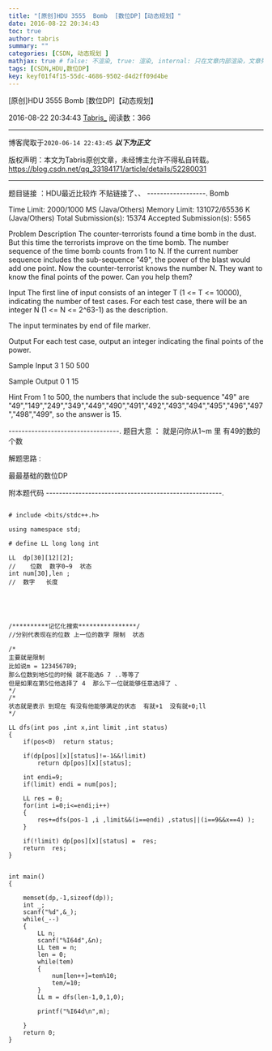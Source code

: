 ```yaml
---
title: "[原创]HDU 3555  Bomb  [数位DP]【动态规划】"
date: 2016-08-22 20:34:43
toc: true
author: tabris
summary: ""
categories: [CSDN, 动态规划 ]
mathjax: true # false: 不渲染, true: 渲染, internal: 只在文章内部渲染，文章列表中不渲染
tags: [CSDN,HDU,数位DP]
key: keyf01f4f15-55dc-4686-9502-d4d2ff09d4be
---
```


[原创]HDU 3555  Bomb  [数位DP]【动态规划】

2016-08-22 20:34:43  [Tabris_](https://me.csdn.net/qq_33184171) 阅读数：366

---

博客爬取于`2020-06-14 22:43:45`
***以下为正文***

版权声明：本文为Tabris原创文章，未经博主允许不得私自转载。
https://blog.csdn.net/qq_33184171/article/details/52280031

<!-- more -->

---

题目链接 ：HDU最近比较炸  不贴链接了、、
------------------.
Bomb

Time Limit: 2000/1000 MS (Java/Others)    Memory Limit: 131072/65536 K (Java/Others)
Total Submission(s): 15374    Accepted Submission(s): 5565


Problem Description
The counter-terrorists found a time bomb in the dust. But this time the terrorists improve on the time bomb. The number sequence of the time bomb counts from 1 to N. If the current number sequence includes the sub-sequence "49", the power of the blast would add one point.
Now the counter-terrorist knows the number N. They want to know the final points of the power. Can you help them?
 

Input
The first line of input consists of an integer T (1 <= T <= 10000), indicating the number of test cases. For each test case, there will be an integer N (1 <= N <= 2^63-1) as the description.

The input terminates by end of file marker.
 

Output
For each test case, output an integer indicating the final points of the power.
 

Sample Input
3
1
50
500
 

Sample Output
0
1
15

Hint
From 1 to 500, the numbers that include the sub-sequence "49" are "49","149","249","349","449","490","491","492","493","494","495","496","497","498","499",
so the answer is 15.

----------------------------------.
题目大意 ： 就是问你从1~m 里 有49的数的个数

解题思路 : 

最最基础的数位DP



附本题代码
------------------------------------------------------.
```

# include <bits/stdc++.h>

using namespace std;

# define LL long long int

LL  dp[30][12][2];
//    位数  数字0~9  状态 
int num[30],len ;
//  数字   长度 





/**********记忆化搜索****************/
//分别代表现在的位数 上一位的数字 限制  状态

/*
主要就是限制 
比如说m = 123456789; 
那么位数到地5位的时候 就不能选6 7 ..等等了
但是如果在第5位他选择了 4  那么下一位就能够任意选择了 、
*/
/*
状态就是表示 到现在 有没有他能够满足的状态  有就+1  没有就+0;ll
*/

LL dfs(int pos ,int x,int limit ,int status)
{
    if(pos<0)  return status;

    if(dp[pos][x][status]!=-1&&!limit)
        return dp[pos][x][status];

    int endi=9;
    if(limit) endi = num[pos];

    LL res = 0;
    for(int i=0;i<=endi;i++)
    {
        res+=dfs(pos-1 ,i ,limit&&(i==endi) ,status||(i==9&&x==4) );
    }

    if(!limit) dp[pos][x][status] =  res;
    return  res;
}


int main()
{

    memset(dp,-1,sizeof(dp));
    int _;
    scanf("%d",&_);
    while(_--)
    {
        LL n;
        scanf("%I64d",&n);
        LL tem = n;
        len = 0;
        while(tem)
        {
            num[len++]=tem%10;
            tem/=10;
        }
        LL m = dfs(len-1,0,1,0);

        printf("%I64d\n",m);

    }
    return 0;
}



```
